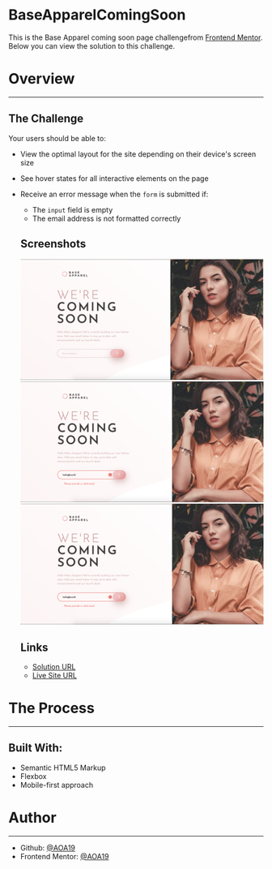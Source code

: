 # BaseApparelComingSoon

This is the Base Apparel coming soon page challengefrom [Frontend Mentor](https://www.frontendmentor.io/challenges/base-apparel-coming-soon-page-5d46b47f8db8a7063f9331a0). Below you can view the solution to this challenge. 


# Overview
***
## The Challenge

Your users should be able to:

* View the optimal layout for the site depending on their device's screen size
* See hover states for all interactive elements on the page
* Receive an error message when the `form` is submitted if:
  * The `input` field is empty
  * The email address is not formatted correctly

  ## Screenshots

  ![](Screenshots/Desktop-BaseApparel.jpg)
  ![](Screenshots/Desktop-BaseApparel-Active.jpg)
  ![](Screenshots/Desktop-BaseApparel-Active.jpg)

  ## Links

  * [Solution URL](https://github.com/AOA19/BaseApparelComingSoon.git)
  * [Live Site URL](https://aoa19.github.io/BaseApparelComingSoon/)

# The Process
***
## Built With:
* Semantic HTML5 Markup
* Flexbox
* Mobile-first approach 

# Author
***
* Github: [@AOA19](https://github.com/AOA19)
* Frontend Mentor: [@AOA19](https://www.frontendmentor.io/profile/AOA19)